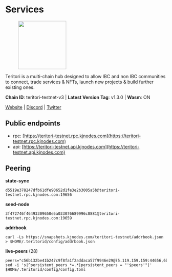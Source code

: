 # Services

<figure><img src="https://raw.githubusercontent.com/kj89/testnet_manuals/main/pingpub/logos/teritori.png" width="150" alt=""><figcaption></figcaption></figure>

Teritori is a multi-chain hub designed to allow IBC and non IBC communities  to connect, trade services & NFTs, launch new projects & build further existing ones.

**Chain ID**: teritori-testnet-v3 | **Latest Version Tag**: v1.3.0 | **Wasm**: ON

[Website](https://teritori.com) | [Discord](https://discord.gg/teritori) | [Twitter](https://twitter.com/TeritoriNetwork)


## Public endpoints

* rpc: [https://teritori-testnet.rpc.kjnodes.com](https://teritori-testnet.rpc.kjnodes.com)
* api: [https://teritori-testnet.api.kjnodes.com](https://teritori-testnet.api.kjnodes.com)

## Peering

**state-sync**

```
d5519e378247dfb61dfe90652d1fe3e2b3005a5b@teritori-testnet.rpc.kjnodes.com:19656
```

**seed-node**

```
3f472746f46493309650e5a033076689996c8881@teritori-testnet.rpc.kjnodes.com:19659
```

**addrbook**
```
curl -Ls https://snapshots.kjnodes.com/teritori-testnet/addrbook.json > $HOME/.teritorid/config/addrbook.json
```

**live-peers** (28)
```
peers="c56b132be41b247c9f8fa1f2addaca57f9946e29@75.119.159.159:44656,6bc9f80a5123d62c23aadb7b5d68b740a794b0c6@207.180.194.156:36656,bf100c1b6b44a6e96ab5691f3023cec3c27747fd@144.126.142.78:46656,6a94690aa76f7ffbfa1ee93c50dddfb571f159b6@5.189.130.43:19656,d5519e378247dfb61dfe90652d1fe3e2b3005a5b@65.109.68.190:19656,ac94097daec8a32d4ed3f074f26f214cedfbb541@85.173.112.154:26656,69012ce642095e15f588ddb154327633bb2ecb9c@65.109.39.223:26656,d888e05bac5209df36bdeef3497c00c96367a04f@195.201.231.163:26656,d590ca2f08c6793516c4923c0a62075c57f64b59@135.181.206.223:26656,e1b331c1f3cba509960c65d6c6bc9b49532bcbaa@65.109.85.170:27656,ec0c58dbfe67a12ea16951134e29a6566ac05add@185.217.125.98:26656,0e51ebd10636b48b69625677a5154b839ff3f557@65.108.43.116:56107,8ef4ef39a887861744717feacc350403387c4c56@65.109.38.54:21096,39a4dbd5a4199187bf4f6b30ac03156b3e3d7b29@65.21.139.170:20026,c89ecc57dc30addb7e9032684916725c25b2a6c5@162.55.103.44:26656,3614bc766d73bebf6b73737b6690af60e7f0683e@65.108.206.118:46656,5ae1012f9b0f4672d8152de903d115dd2f1a3ee3@65.21.170.3:27656,ccc59b8a55f9c6e7a24bd693e2796f781ea3a670@65.108.227.133:27656,31413c99357d0cfc48a46767ade171db2ea0205e@135.181.138.160:46656,15dd94f68c450da2c3b7c60b6364e3dce6f0cbf2@185.193.66.68:26641,e78cee0e46927e483212e0313a35da6cc9151ed5@65.109.28.219:15956,53f69cd52a4b633179b9e762cf8d51f6696a27f6@51.159.141.148:26656,303666c503cd27161529692de701f5b2d3a2f043@65.109.23.114:15956,356fbd3263e387bea0528ac4bbbc89a83d52e9fa@65.21.134.202:26736,e1c50c477202e2f37643d044a6cde3c913f42230@65.108.71.92:54256,b33ebb4672f929dddde1365c9678a39abfd881fb@54.202.144.51:26656,0d19829b0dd1fc324cfde1f7bc15860c896b7ac1@65.108.121.240:27656,625b814af9f535b91a92727138838fde0174faff@65.108.124.172:27656"
sed -i 's|^persistent_peers *=.*|persistent_peers = "'$peers'"|' $HOME/.teritorid/config/config.toml
```
